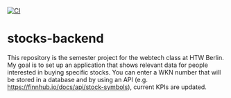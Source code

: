 [![CI](https://github.com/marlenebuelt/stocks-backend/actions/workflows/tests.yml/badge.svg)](https://github.com/marlenebuelt/stocks-backend/actions/workflows/tests.yml)

# stocks-backend

This repository is the semester project for the webtech class at HTW Berlin. 
My goal is to set up an application that shows relevant data for people interested 
in buying specific stocks. You can enter a WKN number that will be stored in a database 
and by using an API (e.g. https://finnhub.io/docs/api/stock-symbols), current KPIs are updated.
